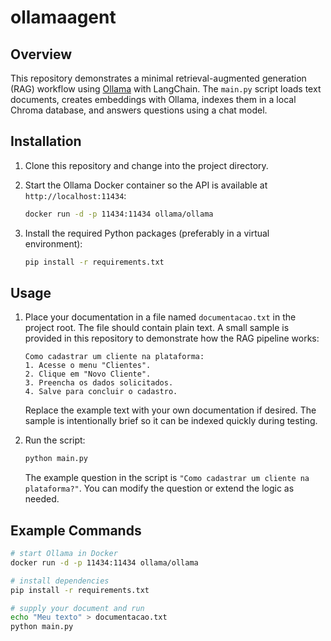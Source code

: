 # ollamaagent

## Overview

This repository demonstrates a minimal retrieval-augmented generation (RAG) workflow
using [Ollama](https://github.com/ollama/ollama) with LangChain. The `main.py`
script loads text documents, creates embeddings with Ollama, indexes them in a
local Chroma database, and answers questions using a chat model.

## Installation

1. Clone this repository and change into the project directory.
2. Start the Ollama Docker container so the API is available at
   `http://localhost:11434`:

   ```bash
   docker run -d -p 11434:11434 ollama/ollama
   ```

3. Install the required Python packages (preferably in a virtual environment):

   ```bash
   pip install -r requirements.txt
   ```

## Usage

1. Place your documentation in a file named `documentacao.txt` in the project
   root. The file should contain plain text. A small sample is provided in this
   repository to demonstrate how the RAG pipeline works:

   ```
   Como cadastrar um cliente na plataforma:
   1. Acesse o menu "Clientes".
   2. Clique em "Novo Cliente".
   3. Preencha os dados solicitados.
   4. Salve para concluir o cadastro.
   ```

   Replace the example text with your own documentation if desired. The sample
   is intentionally brief so it can be indexed quickly during testing.
2. Run the script:

   ```bash
   python main.py
   ```

   The example question in the script is `"Como cadastrar um cliente na plataforma?"`.
   You can modify the question or extend the logic as needed.

## Example Commands

```bash
# start Ollama in Docker
docker run -d -p 11434:11434 ollama/ollama

# install dependencies
pip install -r requirements.txt

# supply your document and run
echo "Meu texto" > documentacao.txt
python main.py
```
